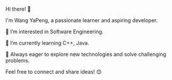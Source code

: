 Hi there! 👋

I'm Wang YaPeng, a passionate learner and aspiring developer.


🧑 I’m interested in Software Engineering.

🎉 I’m currently learning C++, Java.

🚀 Always eager to explore new technologies and solve challenging problems.

Feel free to connect and share ideas! 😊
